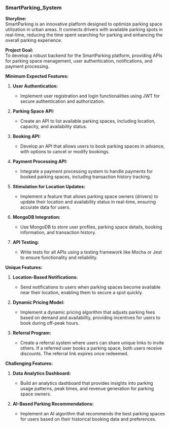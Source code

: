 
### **SmartParking_System**

**Storyline:**  
SmartParking is an innovative platform designed to optimize parking space utilization in urban areas. It connects drivers with available parking spots in real-time, reducing the time spent searching for parking and enhancing the overall parking experience.

**Project Goal:**  
To develop a robust backend for the SmartParking platform, providing APIs for parking space management, user authentication, notifications, and payment processing.

**Minimum Expected Features:**

1. **User Authentication:**
   - Implement user registration and login functionalities using JWT for secure authentication and authorization.

2. **Parking Space API:**
   - Create an API to list available parking spaces, including location, capacity, and availability status.

3. **Booking API:**
   - Develop an API that allows users to book parking spaces in advance, with options to cancel or modify bookings.

4. **Payment Processing API:**
   - Integrate a payment processing system to handle payments for booked parking spaces, including transaction history tracking.

5. **Stimulation for Location Updates:**
   - Implement a feature that allows parking space owners (drivers) to update their location and availability status in real-time, ensuring accurate data for users.

6. **MongoDB Integration:**
   - Use MongoDB to store user profiles, parking space details, booking information, and transaction history.

7. **API Testing:**
   - Write tests for all APIs using a testing framework like Mocha or Jest to ensure functionality and reliability.

**Unique Features:**

1. **Location-Based Notifications:**
   - Send notifications to users when parking spaces become available near their location, enabling them to secure a spot quickly.

2. **Dynamic Pricing Model:**
   - Implement a dynamic pricing algorithm that adjusts parking fees based on demand and availability, providing incentives for users to book during off-peak hours.

3. **Referral Program:**
   - Create a referral system where users can share unique links to invite others. If a referred user books a parking space, both users receive discounts. The referral link expires once redeemed.

**Challenging Features:**

1. **Data Analytics Dashboard:**
   - Build an analytics dashboard that provides insights into parking usage patterns, peak times, and revenue generation for parking space owners.

2. **AI-Based Parking Recommendations:**
   - Implement an AI algorithm that recommends the best parking spaces for users based on their historical booking data and preferences.


